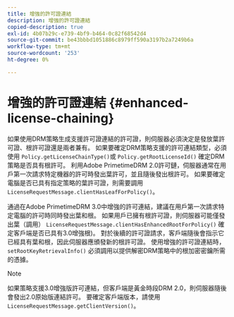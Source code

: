 ```yaml
---
title: 增強的許可證連結
description: 增強的許可證連結
copied-description: true
exl-id: 4b07b29c-e739-4bf9-b464-0c82f68542d4
source-git-commit: be43bbbd1051886c8979ff590a3197b2a7249b6a
workflow-type: tm+mt
source-wordcount: '253'
ht-degree: 0%

---
```


# 增強的許可證連結 {#enhanced-license-chaining}

如果使用DRM策略生成支援許可證連結的許可證，則伺服器必須決定是發放葉許可證、根許可證還是兩者兼有。 如果要確定DRM策略支援的許可連結類型，必須使用 `Policy.getLicenseChainType()`或 `Policy.getRootLicenseId()` 確定DRM策略是否具有根許可。 利用Adobe PrimetimeDRM 2.0許可鏈，伺服器通常在用戶第一次請求特定機器的許可時發出葉許可，並且隨後發出根許可。 如果要確定電腦是否已具有指定策略的葉許可證，則需要調用 `LicenseRequestMessage.clientHasLeafForPolicy()`。

通過在Adobe PrimetimeDRM 3.0中增強的許可連結，建議在用戶第一次請求特定電腦的許可時同時發出葉和根。 如果用戶已擁有根許可證，則伺服器可能僅發出葉（調用） `LicenseRequestMessage.clientHasEnhancedRootForPolicy()` 確定客戶端是否已具有3.0增強根)。 對於後續的許可證請求，客戶端隨後會指示它已經具有葉和根，因此伺服器應頒發新的根許可證。 使用增強的許可證連結時， `setRootKeyRetrievalInfo()` 必須調用以提供解密DRM策略中的根加密密鑰所需的憑據。

>[!NOTE]
>
>如果策略支援3.0增強版許可連結，但客戶端是黃金時段DRM 2.0，則伺服器隨後會發出2.0原始版連結許可。 要確定客戶端版本，請使用 `LicenseRequestMessage.getClientVersion()`。
